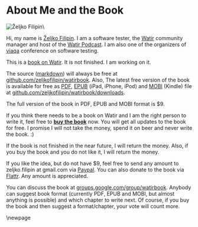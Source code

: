 # About Me and the Book

![Željko Filipin](https://github.com/zeljkofilipin/watirbook/raw/master/images/zeljko.jpg)\

Hi, my name is [Željko Filipin](http://zeljkofilipin.com/). I am a software tester, the [Watir](http://watir.com/) community manager and host of the [Watir Podcast](http://watirpodcast.com/). I am also one of the organizers of [viaqa](http://viaqa.mobi/) conference on software testing.

This is a [book on Watir](http://watir.com/book/). It is not finished. I am working on it.

The source ([markdown](http://en.wikipedia.org/wiki/Markdown)) will always be free at [github.com/zeljkofilipin/watirbook](http://github.com/zeljkofilipin/watirbook). Also, The latest free version of the book is available for free as [PDF](http://en.wikipedia.org/wiki/Portable_Document_Format), [EPUB](http://en.wikipedia.org/wiki/EPUB) (iPad, iPhone, iPod) and [MOBI](http://en.wikipedia.org/wiki/Mobipocket) (Kindle) file at [github.com/zeljkofilipin/watirbook/downloads](https://github.com/zeljkofilipin/watirbook/downloads).

The full version of the book in PDF, EPUB and MOBI format is $9.

If you think there needs to be a book on Watir and I am the right person to write it, feel free to **[buy the book](https://www.paypal.com/cgi-bin/webscr?cmd=_s-xclick&hosted_button_id=WVJATC56MJS3N)** now. You will get all updates to the book for free. I promise I will not take the money, spend it on beer and never write the book. :)

If the book is not finished in the near future, I will return the money. Also, if you buy the book and you do not like it, I will return the money.

If you like the idea, but do not have $9, feel free to send any amount to zeljko.filipin at gmail.com via [Paypal](https://www.paypal.com/). You can also donate to the book via [Flattr](https://flattr.com/thing/147956/Watir-Book). Any amount is appreciated.

You can discuss the book at [groups.google.com/group/watirbook](http://groups.google.com/group/watirbook/). Anybody can suggest book format (currently PDF, EPUB and MOBI, but almost anything is possible) and which chapter to write next. Of course, if you buy the book and then suggest a format/chapter, your vote will count more.

\newpage

